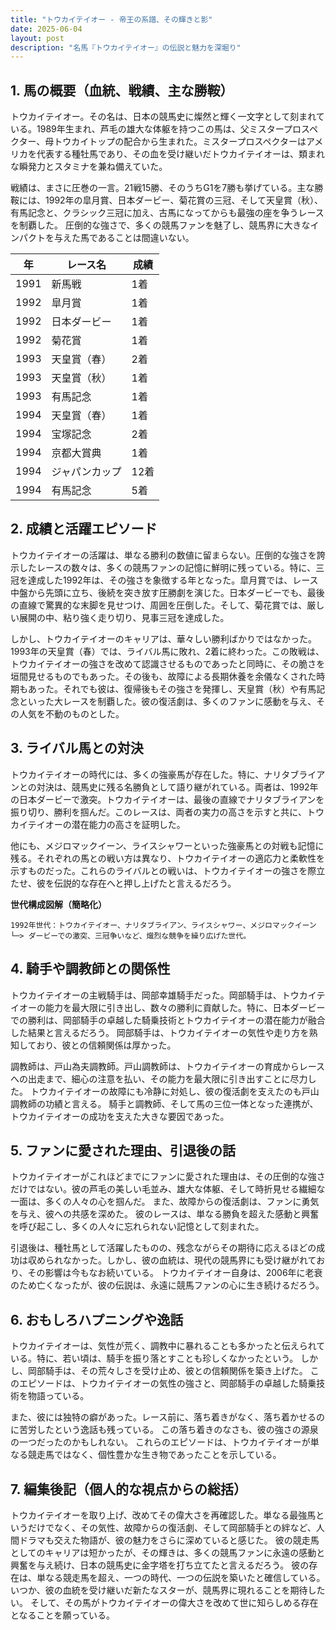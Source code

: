 ```yaml
---
title: "トウカイテイオー - 帝王の系譜、その輝きと影"
date: 2025-06-04
layout: post
description: "名馬『トウカイテイオー』の伝説と魅力を深堀り"
---
```


## 1. 馬の概要（血統、戦績、主な勝鞍）

トウカイテイオー。その名は、日本の競馬史に燦然と輝く一文字として刻まれている。1989年生まれ、芦毛の雄大な体躯を持つこの馬は、父ミスタープロスペクター、母トウカイトップの配合から生まれた。ミスタープロスペクターはアメリカを代表する種牡馬であり、その血を受け継いだトウカイテイオーは、類まれな瞬発力とスタミナを兼ね備えていた。

戦績は、まさに圧巻の一言。21戦15勝、そのうちG1を7勝も挙げている。主な勝鞍には、1992年の皐月賞、日本ダービー、菊花賞の三冠、そして天皇賞（秋）、有馬記念と、クラシック三冠に加え、古馬になってからも最強の座を争うレースを制覇した。  圧倒的な強さで、多くの競馬ファンを魅了し、競馬界に大きなインパクトを与えた馬であることは間違いない。

| 年 | レース名                | 成績 |
|---|-------------------------|-------|
| 1991 | 新馬戦                  | 1着   |
| 1992 | 皐月賞                  | 1着   |
| 1992 | 日本ダービー              | 1着   |
| 1992 | 菊花賞                  | 1着   |
| 1993 | 天皇賞（春）              | 2着   |
| 1993 | 天皇賞（秋）              | 1着   |
| 1993 | 有馬記念                | 1着   |
| 1994 | 天皇賞（春）              | 1着   |
| 1994 | 宝塚記念                | 2着   |
| 1994 | 京都大賞典              | 1着   |
| 1994 | ジャパンカップ            | 12着  |
| 1994 | 有馬記念                | 5着   |


## 2. 成績と活躍エピソード

トウカイテイオーの活躍は、単なる勝利の数値に留まらない。圧倒的な強さを誇示したレースの数々は、多くの競馬ファンの記憶に鮮明に残っている。特に、三冠を達成した1992年は、その強さを象徴する年となった。皐月賞では、レース中盤から先頭に立ち、後続を突き放す圧勝劇を演じた。日本ダービーでも、最後の直線で驚異的な末脚を見せつけ、周囲を圧倒した。そして、菊花賞では、厳しい展開の中、粘り強く走り切り、見事三冠を達成した。

しかし、トウカイテイオーのキャリアは、華々しい勝利ばかりではなかった。1993年の天皇賞（春）では、ライバル馬に敗れ、2着に終わった。この敗戦は、トウカイテイオーの強さを改めて認識させるものであったと同時に、その脆さを垣間見せるものでもあった。その後も、故障による長期休養を余儀なくされた時期もあった。それでも彼は、復帰後もその強さを発揮し、天皇賞（秋）や有馬記念といった大レースを制覇した。彼の復活劇は、多くのファンに感動を与え、その人気を不動のものとした。


## 3. ライバル馬との対決

トウカイテイオーの時代には、多くの強豪馬が存在した。特に、ナリタブライアンとの対決は、競馬史に残る名勝負として語り継がれている。両者は、1992年の日本ダービーで激突。トウカイテイオーは、最後の直線でナリタブライアンを振り切り、勝利を掴んだ。このレースは、両者の実力の高さを示すと共に、トウカイテイオーの潜在能力の高さを証明した。

他にも、メジロマックイーン、ライスシャワーといった強豪馬との対戦も記憶に残る。それぞれの馬との戦い方は異なり、トウカイテイオーの適応力と柔軟性を示すものだった。これらのライバルとの戦いは、トウカイテイオーの強さを際立たせ、彼を伝説的な存在へと押し上げたと言えるだろう。

**世代構成図解（簡略化）**

```
1992年世代：トウカイテイオー、ナリタブライアン、ライスシャワー、メジロマックイーン
└─> ダービーでの激突、三冠争いなど、熾烈な競争を繰り広げた世代。
```


## 4. 騎手や調教師との関係性

トウカイテイオーの主戦騎手は、岡部幸雄騎手だった。岡部騎手は、トウカイテイオーの能力を最大限に引き出し、数々の勝利に貢献した。特に、日本ダービーでの勝利は、岡部騎手の卓越した騎乗技術とトウカイテイオーの潜在能力が融合した結果と言えるだろう。  岡部騎手は、トウカイテイオーの気性や走り方を熟知しており、彼との信頼関係は厚かった。

調教師は、戸山為夫調教師。戸山調教師は、トウカイテイオーの育成からレースへの出走まで、細心の注意を払い、その能力を最大限に引き出すことに尽力した。  トウカイテイオーの故障にも冷静に対処し、彼の復活劇を支えたのも戸山調教師の功績と言える。  騎手と調教師、そして馬の三位一体となった連携が、トウカイテイオーの成功を支えた大きな要因であった。


## 5. ファンに愛された理由、引退後の話

トウカイテイオーがこれほどまでにファンに愛された理由は、その圧倒的な強さだけではない。彼の芦毛の美しい毛並み、雄大な体躯、そして時折見せる繊細な一面は、多くの人々の心を掴んだ。  また、故障からの復活劇は、ファンに勇気を与え、彼への共感を深めた。  彼のレースは、単なる勝負を超えた感動と興奮を呼び起こし、多くの人々に忘れられない記憶として刻まれた。

引退後は、種牡馬として活躍したものの、残念ながらその期待に応えるほどの成功は収められなかった。しかし、彼の血統は、現代の競馬界にも受け継がれており、その影響は今もなお続いている。  トウカイテイオー自身は、2006年に老衰のため亡くなったが、彼の伝説は、永遠に競馬ファンの心に生き続けるだろう。


## 6. おもしろハプニングや逸話

トウカイテイオーは、気性が荒く、調教中に暴れることも多かったと伝えられている。特に、若い頃は、騎手を振り落とすことも珍しくなかったという。  しかし、岡部騎手は、その荒々しさを受け止め、彼との信頼関係を築き上げた。  このエピソードは、トウカイテイオーの気性の強さと、岡部騎手の卓越した騎乗技術を物語っている。

また、彼には独特の癖があった。レース前に、落ち着きがなく、落ち着かせるのに苦労したという逸話も残っている。  この落ち着きのなさも、彼の強さの源泉の一つだったのかもしれない。  これらのエピソードは、トウカイテイオーが単なる競走馬ではなく、個性豊かな生き物であったことを示している。


## 7. 編集後記（個人的な視点からの総括）

トウカイテイオーを取り上げ、改めてその偉大さを再確認した。単なる最強馬というだけでなく、その気性、故障からの復活劇、そして岡部騎手との絆など、人間ドラマも交えた物語が、彼の魅力をさらに深めていると感じた。  彼の競走馬としてのキャリアは短かったが、その輝きは、多くの競馬ファンに永遠の感動と興奮を与え続け、日本の競馬史に金字塔を打ち立てたと言えるだろう。  彼の存在は、単なる競走馬を超え、一つの時代、一つの伝説を築いたと確信している。  いつか、彼の血統を受け継いだ新たなスターが、競馬界に現れることを期待したい。  そして、その馬がトウカイテイオーの偉大さを改めて世に知らしめる存在となることを願っている。
